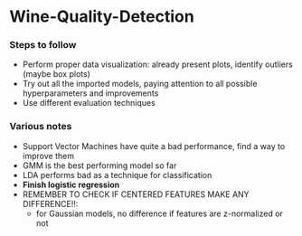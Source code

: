 # Wine-Quality-Detection

### Steps to follow
* Perform proper data visualization: already present plots, identify outliers (maybe box plots)
* Try out all the imported models, paying attention to all possible hyperparameters and improvements
* Use different evaluation techniques

### Various notes
* Support Vector Machines have quite a bad performance, find a way to improve them
* GMM is the best performing model so far
* LDA performs bad as a technique for classification
* **Finish logistic regression**
* REMEMBER TO CHECK IF CENTERED FEATURES MAKE ANY DIFFERENCE!!:
    * for Gaussian models, no difference if features are z-normalized or not





